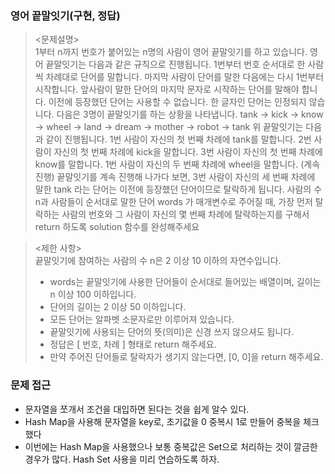 ### 영어 끝말잇기(구현, 정답)

> <문제설명>   
> 1부터 n까지 번호가 붙어있는 n명의 사람이 영어 끝말잇기를 하고 있습니다. 영어 끝말잇기는 다음과 같은 규칙으로 진행됩니다.
1번부터 번호 순서대로 한 사람씩 차례대로 단어를 말합니다.
마지막 사람이 단어를 말한 다음에는 다시 1번부터 시작합니다.
앞사람이 말한 단어의 마지막 문자로 시작하는 단어를 말해야 합니다.
이전에 등장했던 단어는 사용할 수 없습니다.
한 글자인 단어는 인정되지 않습니다.
다음은 3명이 끝말잇기를 하는 상황을 나타냅니다.
tank → kick → know → wheel → land → dream → mother → robot → tank
위 끝말잇기는 다음과 같이 진행됩니다.
1번 사람이 자신의 첫 번째 차례에 tank를 말합니다.
2번 사람이 자신의 첫 번째 차례에 kick을 말합니다.
3번 사람이 자신의 첫 번째 차례에 know를 말합니다.
1번 사람이 자신의 두 번째 차례에 wheel을 말합니다.
(계속 진행)
끝말잇기를 계속 진행해 나가다 보면, 3번 사람이 자신의 세 번째 차례에 말한 tank 라는 단어는 이전에 등장했던 단어이므로 탈락하게 됩니다.
사람의 수 n과 사람들이 순서대로 말한 단어 words 가 매개변수로 주어질 때, 가장 먼저 탈락하는 사람의 번호와 그 사람이 자신의 몇 번째 차례에 탈락하는지를 구해서 return 하도록 solution 함수를 완성해주세요

> <제한 사항>   
> 끝말잇기에 참여하는 사람의 수 n은 2 이상 10 이하의 자연수입니다.   
> * words는 끝말잇기에 사용한 단어들이 순서대로 들어있는 배열이며, 길이는 n 이상 100 이하입니다.
> * 단어의 길이는 2 이상 50 이하입니다.
> * 모든 단어는 알파벳 소문자로만 이루어져 있습니다.
> * 끝말잇기에 사용되는 단어의 뜻(의미)은 신경 쓰지 않으셔도 됩니다.
> * 정답은 [ 번호, 차례 ] 형태로 return 해주세요.
> * 만약 주어진 단어들로 탈락자가 생기지 않는다면, [0, 0]을 return 해주세요.
> 

### 문제 접근

* 문자열을 쪼개서 조건을 대입하면 된다는 것을 쉽게 알수 있다.
* Hash Map을 사용해 문자열을 key로, 초기값을 0 중복시 1로 만들어 중복을 체크했다
* 이번에는 Hash Map을 사용했으나 보통 중복값은 Set으로 처리하는 것이 깔금한 경우가 많다. Hash Set 사용을 미리 연습하도록 하자.